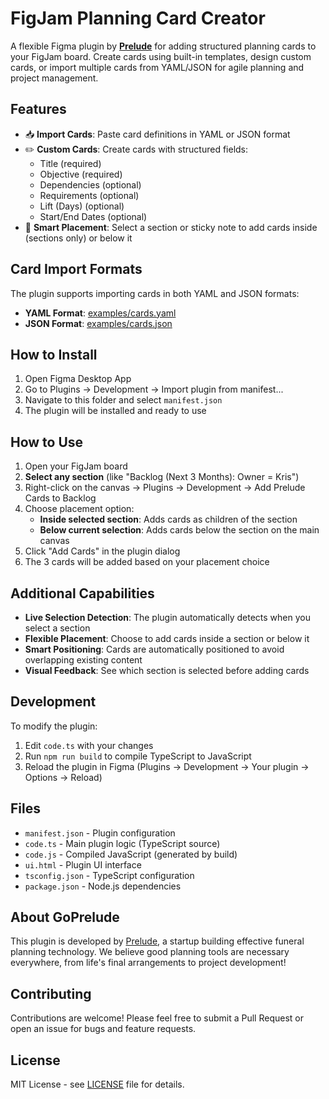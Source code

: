 # FigJam Planning Card Creator

A flexible Figma plugin by **[Prelude](https://goprelude.com)** for adding structured planning cards to your FigJam board. Create cards using built-in templates, design custom cards, or import multiple cards from YAML/JSON for agile planning and project management.

## Features

- 📥 **Import Cards**: Paste card definitions in YAML or JSON format
- ✏️ **Custom Cards**: Create cards with structured fields:
  - Title (required)
  - Objective (required)
  - Dependencies (optional)
  - Requirements (optional)
  - Lift (Days) (optional)
  - Start/End Dates (optional)
- 🎯 **Smart Placement**: Select a section or sticky note to add cards inside (sections only) or below it

## Card Import Formats

The plugin supports importing cards in both YAML and JSON formats:

- **YAML Format**: [examples/cards.yaml](examples/cards.yaml)
- **JSON Format**: [examples/cards.json](examples/cards.json)

## How to Install

1. Open Figma Desktop App
2. Go to Plugins → Development → Import plugin from manifest...
3. Navigate to this folder and select `manifest.json`
4. The plugin will be installed and ready to use

## How to Use

1. Open your FigJam board
2. **Select any section** (like "Backlog (Next 3 Months): Owner = Kris")
3. Right-click on the canvas → Plugins → Development → Add Prelude Cards to Backlog
4. Choose placement option:
   - **Inside selected section**: Adds cards as children of the section
   - **Below current selection**: Adds cards below the section on the main canvas
5. Click "Add Cards" in the plugin dialog
6. The 3 cards will be added based on your placement choice

## Additional Capabilities

- **Live Selection Detection**: The plugin automatically detects when you select a section
- **Flexible Placement**: Choose to add cards inside a section or below it
- **Smart Positioning**: Cards are automatically positioned to avoid overlapping existing content
- **Visual Feedback**: See which section is selected before adding cards

## Development

To modify the plugin:

1. Edit `code.ts` with your changes
2. Run `npm run build` to compile TypeScript to JavaScript
3. Reload the plugin in Figma (Plugins → Development → Your plugin → Options → Reload)

## Files

- `manifest.json` - Plugin configuration
- `code.ts` - Main plugin logic (TypeScript source)
- `code.js` - Compiled JavaScript (generated by build)
- `ui.html` - Plugin UI interface
- `tsconfig.json` - TypeScript configuration
- `package.json` - Node.js dependencies

## About GoPrelude

This plugin is developed by [Prelude](https://goprelude.com), a startup building effective funeral planning technology. We believe good planning tools are necessary everywhere, from life's final arrangements to project development!

## Contributing

Contributions are welcome! Please feel free to submit a Pull Request or open an issue for bugs and feature requests.

## License

MIT License - see [LICENSE](LICENSE) file for details.
